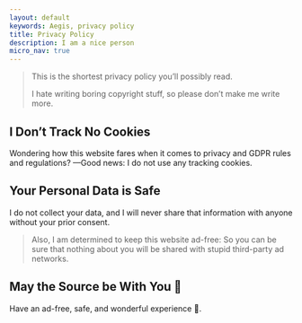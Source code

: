 ```yaml
---
layout: default
keywords: Aegis, privacy policy
title: Privacy Policy
description: I am a nice person
micro_nav: true
---
```


> This is the shortest privacy policy you’ll possibly read.
>
> I hate writing boring copyright stuff, so please don’t make me write more.

## I Don’t Track No Cookies

Wondering how this website fares when it comes to privacy and GDPR rules and 
regulations? —Good news: I do not use any tracking cookies.

## Your Personal Data is Safe

I do not collect your data, and I will never share that information with 
anyone without your prior consent.

> Also, I am determined to keep this website ad-free: So you can be sure that 
> nothing about you will be shared with stupid third-party ad networks.

## May the Source be With You 🦄

Have an ad-free, safe, and wonderful experience 🎉.